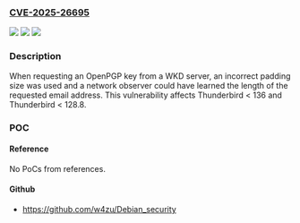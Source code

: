 ### [CVE-2025-26695](https://cve.mitre.org/cgi-bin/cvename.cgi?name=CVE-2025-26695)
![](https://img.shields.io/static/v1?label=Product&message=Thunderbird&color=blue)
![](https://img.shields.io/static/v1?label=Version&message=unspecified%3C%20136%20&color=brighgreen)
![](https://img.shields.io/static/v1?label=Vulnerability&message=Downloading%20of%20OpenPGP%20keys%20from%20WKD%20used%20incorrect%20padding&color=brighgreen)

### Description

When requesting an OpenPGP key from a WKD server, an incorrect padding size was used and a network observer could have learned the length of the requested email address. This vulnerability affects Thunderbird < 136 and Thunderbird < 128.8.

### POC

#### Reference
No PoCs from references.

#### Github
- https://github.com/w4zu/Debian_security


